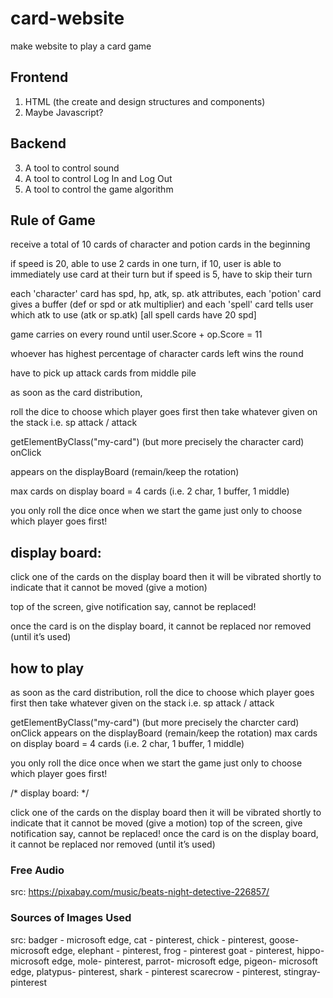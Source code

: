 # card-website
make website to play a card game

## Frontend
1. HTML (the create and design structures and components)
2. Maybe Javascript?

## Backend
3. A tool to control sound
4. A tool to control Log In and Log Out
4. A tool to control the game algorithm

## Rule of Game
receive a total of 10 cards of character and potion cards in the beginning 

if speed is 20, able to use 2 cards in one turn, if 10, user is able to immediately use card at their turn but if speed is 5, have to skip their turn 

each 'character' card has spd, hp, atk, sp. atk attributes, each 'potion' card gives a buffer (def or spd or atk multiplier) and each 'spell' card tells user which atk to use (atk or sp.atk) 
[all spell cards have 20 spd]

game carries on every round until user.Score + op.Score = 11

whoever has highest percentage of character cards left wins the round

have to pick up attack cards from middle pile 


as soon as the card distribution,

roll the dice to choose which player goes first
then take whatever given on the stack i.e. sp attack / attack


getElementByClass("my-card") (but more precisely the character card) onClick

appears on the displayBoard (remain/keep the rotation)

max cards on display board = 4 cards (i.e. 2 char, 1 buffer, 1 middle)


you only roll the dice once when we start the game just only to choose which player goes first!


## display board: 

click one of the cards on the display board then it will be vibrated shortly to indicate that it cannot be moved (give a motion)

top of the screen, give notification say, cannot be replaced!

once the card is on the display board, it cannot be replaced nor removed (until it’s used)


## how to play 

as soon as the card distribution,
roll the dice to choose which player goes first
then take whatever given on the stack i.e. sp attack / attack

getElementByClass("my-card") (but more precisely the charcter card) onClick
appears on the displayBoard (remain/keep the rotation)
max cards on display board = 4 cards (i.e. 2 char, 1 buffer, 1 middle)

you only roll the dice once when we start the game just only to choose which player goes first!

/* display board: */

click one of the cards on the display board then it will be vibrated shortly to indicate that it cannot be moved (give a motion)
top of the screen, give notification say, cannot be replaced!
once the card is on the display board, it cannot be replaced nor removed (until it’s used)

### Free Audio
src: https://pixabay.com/music/beats-night-detective-226857/

### Sources of Images Used
src: badger - microsoft edge, cat - pinterest, chick - pinterest, goose- microsoft edge, elephant - pinterest, frog - pinterest 
     goat - pinterest, hippo- microsoft edge, mole- pinterest, parrot- microsoft edge, pigeon- microsoft edge, platypus- pinterest, shark - pinterest
     scarecrow - pinterest, stingray- pinterest
